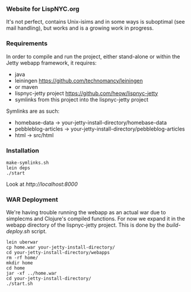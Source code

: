 ### Website for LispNYC.org

It's not perfect, contains Unix-isims and in some ways is suboptimal (see mail
handling), but works and is a growing work in progress.

### Requirements

In order to compile and run the project, either stand-alone or within
the Jetty webapp framework, it requires:

  * java
  * leiningen https://github.com/technomancy/leiningen
  * or maven
  * lispnyc-jetty project  https://github.com/heow/lispnyc-jetty
  * symlinks from this project into the lispnyc-jetty project
  
Symlinks are as such:

* homebase-data        -> your-jetty-install-directory/homebase-data
* pebbleblog-articles  -> your-jetty-install-directory/pebbleblog-articles
* html                 -> src/html

### Installation

    make-symlinks.sh
    lein deps
    ./start

Look at *http://localhost:8000*

### WAR Deployment

We're having trouble running the webapp as an actual war due to simplecms
and Clojure's compiled functions.  For now we expand it in the webapp directory 
of the lispnyc-jetty project.  This is done by the *build-deploy.sh* script.

    lein uberwar
    cp home.war your-jetty-install-directory/
    cd your-jetty-install-directory/webapps
    rm -rf home/
    mkdir home
    cd home
    jar -xf ../home.war 
    cd your-jetty-install-directory/
    ./start.sh 

